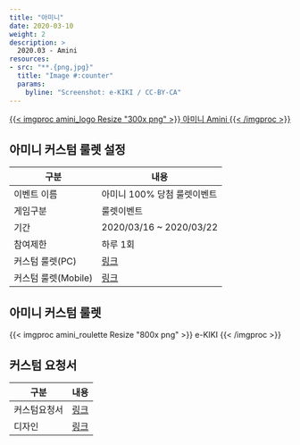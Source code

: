 ```yaml
---
title: "아미니"
date: 2020-03-10
weight: 2
description: >
  2020.03 - Amini
resources:
- src: "**.{png,jpg}"
  title: "Image #:counter"
  params:
    byline: "Screenshot: e-KIKI / CC-BY-CA"
---
```


[{{< imgproc amini_logo Resize "300x png" >}}
아미니 Amini
{{< /imgproc >}}](http://aminigoods.com/)

## 아미니 커스텀 룰렛 설정

| 구분            | 내용           |
|-------------------|-----------------|
| 이벤트 이름   | 아미니 100% 당첨 룰렛이벤트        |
| 게임구분            | 룰렛이벤트     |
| 기간      | 2020/03/16 ~ 2020/03/22  |
| 참여제한  | 하루 1회  |
| 커스텀 룰렛(PC) | [링크](http://aminigoods.com/event/roulette.html) |
| 커스텀 룰렛(Mobile) | [링크](http://m.aminigoods.com/event/roulette.html) |

## 아미니 커스텀 룰렛

{{< imgproc amini_roulette Resize "800x png" >}}
e-KIKI
{{< /imgproc >}}

## 커스텀 요청서

| 구분          | 내용        |
|---------------|-------------|
| 커스텀요청서  | [링크](http://gamekiki.duckdns.org/redmine/projects/kiki-2_0/repository/ekiki-custom-data/revisions/master/show/2020/03/amini) |
| 디자인    | [링크](http://gamekiki.duckdns.org/redmine/projects/kiki-2_0/repository/ekiki-custom-data/revisions/master/show/2020/03/amini) |